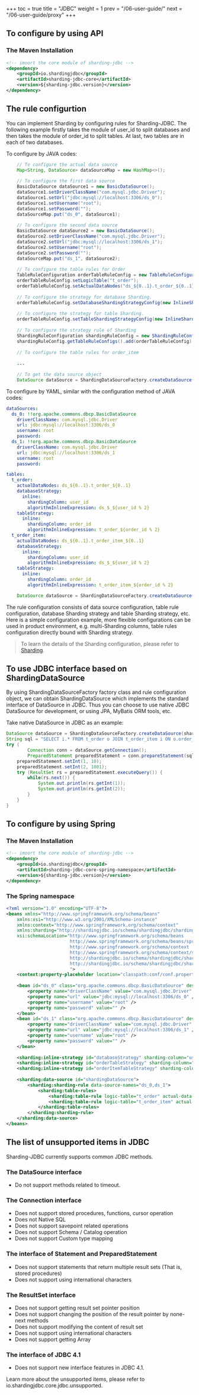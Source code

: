 +++
toc = true
title = "JDBC"
weight = 1
prev = "/06-user-guide/"
next = "/06-user-guide/proxy"
+++

## To configure by using API

### The Maven Installation

```xml
<!-- imoort the core module of sharding-jdbc -->
<dependency>
    <groupId>io.shardingjdbc</groupId>
    <artifactId>sharding-jdbc-core</artifactId>
    <version>${sharding-jdbc.version}</version>
</dependency>
```

## The rule configurtion

You can implement Sharding by configuring rules for Sharding-JDBC. The following example firstly takes the module of user_id to split databases and then takes the module of order_id to split tables. At last, two tables are in each of two databases.

To configure by JAVA codes:

```java
    // To configure the actual data source
    Map<String, DataSource> dataSourceMap = new HashMap<>();
    
    // To configure the first data source
    BasicDataSource dataSource1 = new BasicDataSource();
    dataSource1.setDriverClassName("com.mysql.jdbc.Driver");
    dataSource1.setUrl("jdbc:mysql://localhost:3306/ds_0");
    dataSource1.setUsername("root");
    dataSource1.setPassword("");
    dataSourceMap.put("ds_0", dataSource1);
    
    // To configure the second data source
    BasicDataSource dataSource2 = new BasicDataSource();
    dataSource2.setDriverClassName("com.mysql.jdbc.Driver");
    dataSource2.setUrl("jdbc:mysql://localhost:3306/ds_1");
    dataSource2.setUsername("root");
    dataSource2.setPassword("");
    dataSourceMap.put("ds_1", dataSource2);
    
    // To configure the table rules for Order
    TableRuleConfiguration orderTableRuleConfig = new TableRuleConfiguration();
    orderTableRuleConfig.setLogicTable("t_order");
    orderTableRuleConfig.setActualDataNodes("ds_${0..1}.t_order_${0..1}");
    
    // To configure the strategy for database Sharding. 
    orderTableRuleConfig.setDatabaseShardingStrategyConfig(new InlineShardingStrategyConfiguration("user_id", "ds_${user_id % 2}"));
    
    // To configure the strategy for table Sharding.
    orderTableRuleConfig.setTableShardingStrategyConfig(new InlineShardingStrategyConfiguration("order_id", "t_order_${order_id % 2}"));
    
    // To configure the strategy rule of Sharding
    ShardingRuleConfiguration shardingRuleConfig = new ShardingRuleConfiguration();
    shardingRuleConfig.getTableRuleConfigs().add(orderTableRuleConfig);
    
    // To configure the table rules for order_item
    
    ...
    
    // To get the data source object
    DataSource dataSource = ShardingDataSourceFactory.createDataSource(dataSourceMap, shardingRuleConfig, new ConcurrentHashMap(), new Properties());
```

To configure by YAML, similar with the configuration method of JAVA codes:

```yaml
dataSources:
  ds_0: !!org.apache.commons.dbcp.BasicDataSource
    driverClassName: com.mysql.jdbc.Driver
    url: jdbc:mysql://localhost:3306/ds_0
    username: root
    password: 
  ds_1: !!org.apache.commons.dbcp.BasicDataSource
    driverClassName: com.mysql.jdbc.Driver
    url: jdbc:mysql://localhost:3306/ds_1
    username: root
    password: 

tables:
  t_order: 
    actualDataNodes: ds_${0..1}.t_order_${0..1}
    databaseStrategy: 
      inline:
        shardingColumn: user_id
        algorithmInlineExpression: ds_$_${user_id % 2}
    tableStrategy: 
      inline:
        shardingColumn: order_id
        algorithmInlineExpression: t_order_${order_id % 2}
  t_order_item: 
    actualDataNodes: ds_${0..1}.t_order_item_${0..1}
    databaseStrategy: 
      inline:
        shardingColumn: user_id
        algorithmInlineExpression: ds_$_${user_id % 2}
    tableStrategy: 
      inline:
        shardingColumn: order_id
        algorithmInlineExpression: t_order_item_${order_id % 2}
```

```java
    DataSource dataSource = ShardingDataSourceFactory.createDataSource(yamlFile);
```
The rule configuration consists of data source configuration, table rule configuration, database Sharding strategy and table Sharding strategy, etc. Here is a simple configuration example, more flexible configurations can be used in product environment, e.g. multi-Sharding columns, table rules configuration directly bound with Sharding strategy.

> To learn the details of the Sharding configuration, please refer to [Sharding](/02-guide/sharding).

## To use JDBC interface based on ShardingDataSource

By using ShardingDataSourceFactory factory class and rule configuration object, we can obtain ShardingDataSource which implements the standard interface of DataSource in JDBC. Thus you can choose to use native JDBC DataSource for development, or using JPA, MyBatis ORM tools, etc.

Take native DataSource in JDBC as an example:

```java
DataSource dataSource = ShardingDataSourceFactory.createDataSource(shardingRule);
String sql = "SELECT i.* FROM t_order o JOIN t_order_item i ON o.order_id=i.order_id WHERE o.user_id=? AND o.order_id=?";
try (
        Connection conn = dataSource.getConnection();
        PreparedStatement preparedStatement = conn.prepareStatement(sql)) {
    preparedStatement.setInt(1, 10);
    preparedStatement.setInt(2, 1001);
    try (ResultSet rs = preparedStatement.executeQuery()) {
        while(rs.next()) {
            System.out.println(rs.getInt(1));
            System.out.println(rs.getInt(2));
        }
    }
}
```

##  To configure by using Spring

### The Maven Installation

```xml
<!-- imoort the core module of sharding-jdbc -->
<dependency>
    <groupId>io.shardingjdbc</groupId>
    <artifactId>sharding-jdbc-core-spring-namespace</artifactId>
    <version>${sharding-jdbc.version}</version>
</dependency>
```
### The Spring namespace

```xml
<?xml version="1.0" encoding="UTF-8"?>
<beans xmlns="http://www.springframework.org/schema/beans"
    xmlns:xsi="http://www.w3.org/2001/XMLSchema-instance" 
    xmlns:context="http://www.springframework.org/schema/context"
    xmlns:sharding="http://shardingjdbc.io/schema/shardingjdbc/sharding" 
    xsi:schemaLocation="http://www.springframework.org/schema/beans 
                        http://www.springframework.org/schema/beans/spring-beans.xsd
                        http://www.springframework.org/schema/context 
                        http://www.springframework.org/schema/context/spring-context.xsd 
                        http://shardingjdbc.io/schema/shardingjdbc/sharding 
                        http://shardingjdbc.io/schema/shardingjdbc/sharding/sharding.xsd 
                        ">
    <context:property-placeholder location="classpath:conf/conf.properties" ignore-unresolvable="true" />
    
    <bean id="ds_0" class="org.apache.commons.dbcp.BasicDataSource" destroy-method="close">
        <property name="driverClassName" value="com.mysql.jdbc.Driver" />
        <property name="url" value="jdbc:mysql://localhost:3306/ds_0" />
        <property name="username" value="root" />
        <property name="password" value="" />
    </bean>
    <bean id="ds_1" class="org.apache.commons.dbcp.BasicDataSource" destroy-method="close">
        <property name="driverClassName" value="com.mysql.jdbc.Driver" />
        <property name="url" value="jdbc:mysql://localhost:3306/ds_1" />
        <property name="username" value="root" />
        <property name="password" value="" />
    </bean>
    
    <sharding:inline-strategy id="databaseStrategy" sharding-column="user_id" algorithm-expression="ds_${user_id % 2}" />
    <sharding:inline-strategy id="orderTableStrategy" sharding-column="order_id" algorithm-expression="t_order_${order_id % 2}" />
    <sharding:inline-strategy id="orderItemTableStrategy" sharding-column="order_id" algorithm-expression="t_order_item_${order_id % 2}" />
    
    <sharding:data-source id="shardingDataSource">
        <sharding:sharding-rule data-source-names="ds_0,ds_1">
            <sharding:table-rules>
                <sharding:table-rule logic-table="t_order" actual-data-nodes="ds_${0..1}.t_order_${0..1}" database-strategy-ref="databaseStrategy" table-strategy-ref="orderTableStrategy" />
                <sharding:table-rule logic-table="t_order_item" actual-data-nodes="ds_${0..1}.t_order_item_${0..1}" database-strategy-ref="databaseStrategy" table-strategy-ref="orderItemTableStrategy" />
            </sharding:table-rules>
        </sharding:sharding-rule>
    </sharding:data-source>
</beans>
```

## The list of unsupported items in JDBC

Sharding-JDBC currently supports common JDBC methods.

### The DataSource interface

- Do not support methods related to timeout.

### The Connection interface

- Does not support stored procedures, functions, cursor operation
- Does not Native SQL
- Does not support savepoint related operations
- Does not support Schema / Catalog operation
- Does not support Custom type mapping

### The interface of Statement and PreparedStatement

- Does not support statements that return multiple result sets (That is, stored procedures)
- Does not support using international characters

### The ResultSet interface

- Does not support getting result set pointer position
- Does not support changing the position of the result pointer by none-next methods
- Does not support modifying the content of result set 
- Does not support using international characters
- Does not support getting Array


### The interface of JDBC 4.1

- Does not support new interface features in JDBC 4.1.

Learn more about the unsupported items, please refer to io.shardingjdbc.core.jdbc.unsupported.
